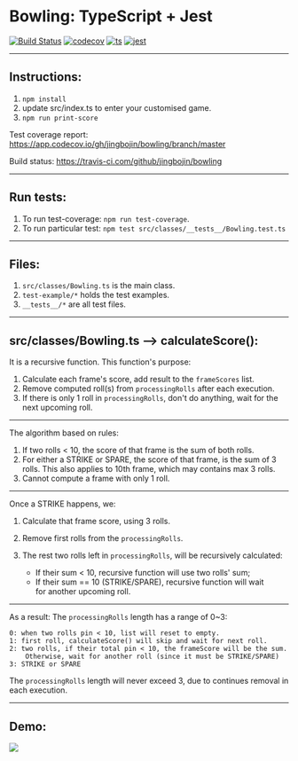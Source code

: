 # Bowling: TypeScript + Jest
[![Build Status](https://travis-ci.com/jingbojin/bowling.svg?branch=master)](https://travis-ci.com/jingbojin/bowling)
[![codecov](https://codecov.io/gh/jingbojin/bowling/branch/master/graph/badge.svg)](https://codecov.io/gh/jingbojin/bowling)
[![ts](https://badgen.net/badge/-/TypeScript/blue?icon=typescript&label)](https://www.typescriptlang.org)
[![jest](https://jestjs.io/img/jest-badge.svg)](https://github.com/facebook/jest)

***
## Instructions:
1. `npm install`
2. update src/index.ts to enter your customised game.
3. `npm run print-score`


Test coverage report:
https://app.codecov.io/gh/jingbojin/bowling/branch/master

Build status:
https://travis-ci.com/github/jingbojin/bowling

***
## Run tests:
1. To run test-coverage: `npm run test-coverage`.
2. To run particular test: `npm test src/classes/__tests__/Bowling.test.ts`

***
## Files:
1. `src/classes/Bowling.ts` is the main class.
2. `test-example/*` holds the test examples.
3. `__tests__/*` are all test files.

***
## src/classes/Bowling.ts --> calculateScore():
It is a recursive function. This function's purpose:
1. Calculate each frame's score, add result to the `frameScores` list.
2. Remove computed roll(s) from `processingRolls` after each execution.
3. If there is only 1 roll in `processingRolls`, don't do anything, wait for the
   next upcoming roll. 
---
The algorithm based on rules:
1. If two rolls < 10, the score of that frame is the sum of both rolls.
2. For either a STRIKE or SPARE, the score of that frame, is the sum of 3 rolls.
   This also applies to 10th frame, which may contains max 3 rolls. 
3. Cannot compute a frame with only 1 roll.  

----
Once a STRIKE happens, we:
1. Calculate that frame score, using 3 rolls.
2. Remove first rolls from the `processingRolls`.
3. The rest two rolls left in `processingRolls`, will be recursively calculated:
   
   - If their sum < 10, recursive function will use two rolls' sum;
   - If their sum == 10 (STRIKE/SPARE), recursive function will wait     
        for another upcoming roll.

---
As a result:
The `processingRolls` length has a range of 0~3:

    0: when two rolls pin < 10, list will reset to empty.
    1: first roll, calculateScore() will skip and wait for next roll.
    2: two rolls, if their total pin < 10, the frameScore will be the sum. 
        Otherwise, wait for another roll (since it must be STRIKE/SPARE) 
    3: STRIKE or SPARE

The `processingRolls` length will never exceed 3, due to continues removal in
each execution.

***
## Demo:
![](demo.gif)
